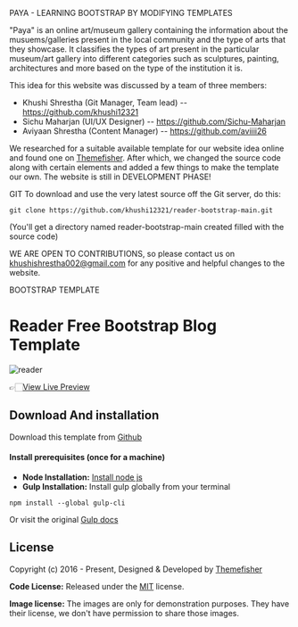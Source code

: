 PAYA - LEARNING BOOTSTRAP BY MODIFYING TEMPLATES

"Paya" is an online art/museum gallery containing the information about the musuems/galleries present in the local community and the type of arts that they showcase. It classifies the types of art present in the particular museum/art gallery into different categories such as sculptures, painting, architectures and more based on the type of the institution it is.

This idea for this website was discussed by a team of three members:
- Khushi Shrestha (Git Manager, Team lead) -- https://github.com/khushi12321
- Sichu Maharjan (UI/UX Designer) -- https://github.com/Sichu-Maharjan
- Aviyaan Shrestha (Content Manager) -- https://github.com/aviiii26

We researched for a suitable available template for our website idea online and found one on [Themefisher](https://themefisher.com/products/reader-bootstrap). After which, we changed the source code along with certain elements and added a few things to make the template our own. 
The website is still in DEVELOPMENT PHASE!

GIT
To download and use the very latest source off the Git server, do this:
```
git clone https://github.com/khushi12321/reader-bootstrap-main.git
```
(You'll get a directory named reader-bootstrap-main created filled with the source code)

WE ARE OPEN TO CONTRIBUTIONS, so please contact us on khushishrestha002@gmail.com for any positive and helpful changes to the website.



BOOTSTRAP TEMPLATE
# Reader Free Bootstrap Blog Template
![reader](https://demo.themefisher.com/thumbnails/reader.png)

👉🏻[View Live Preview](https://demo.themefisher.com/reader/)

<!-- download -->
## Download And installation

Download this template from [Github](https://github.com/themefisher/reader/archive/main.zip)

<!-- installation -->
#### Install prerequisites (once for a machine)

* **Node Installation:** [Install node js](https://nodejs.org/en/download/)
* **Gulp Installation:** Install gulp globally from your terminal
```
npm install --global gulp-cli
```
Or visit the original [Gulp docs](https://gulpjs.com/docs/en/getting-started/quick-start)


<!-- licence -->
## License

Copyright (c) 2016 - Present, Designed & Developed by [Themefisher](https://themefisher.com)

**Code License:** Released under the [MIT](https://github.com/themefisher/reader/blob/main/LICENSE) license.

**Image license:** The images are only for demonstration purposes. They have their license, we don't have permission to share those images.
